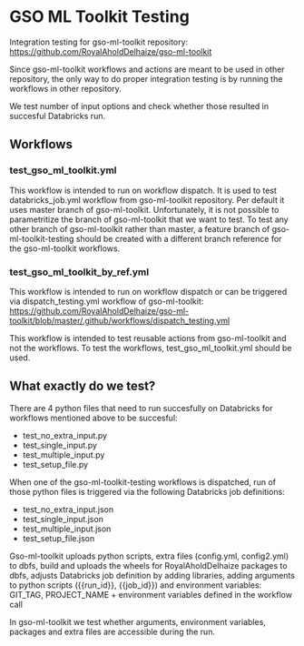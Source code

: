 # GSO ML Toolkit Testing

Integration testing for gso-ml-toolkit repository: https://github.com/RoyalAholdDelhaize/gso-ml-toolkit

Since gso-ml-toolkit workflows and actions are meant to be used in other repository,
the only way to do proper integration testing is by running the workflows in other repository.

We test number of input options and check whether those resulted in succesful Databricks run.

## Workflows

### test_gso_ml_toolkit.yml 

This workflow is intended to run on workflow dispatch. 
It is used to test databricks_job.yml workflow from gso-ml-toolkit repository.
Per default it uses master branch of gso-ml-toolkit.
Unfortunately, it is not possible to parametritize the branch of gso-ml-toolkit that we want to test.
To test any other branch of gso-ml-toolkit rather than master, a feature branch of gso-ml-toolkit-testing 
should be created with a different branch reference for the gso-ml-toolkit workflows.

### test_gso_ml_toolkit_by_ref.yml

This workflow is intended to run on workflow dispatch or can be triggered
via dispatch_testing.yml workflow of gso-ml-toolkit:
https://github.com/RoyalAholdDelhaize/gso-ml-toolkit/blob/master/.github/workflows/dispatch_testing.yml


This workflow is intended to test reusable actions from gso-ml-toolkit and not the workflows.
To test the workflows, test_gso_ml_toolkit.yml should be used.

## What exactly do we test?
There are 4 python files that need to run succesfully on Databricks for workflows mentioned above to be succesful:
- test_no_extra_input.py
- test_single_input.py
- test_multiple_input.py
- test_setup_file.py

When one of the gso-ml-toolkit-testing workflows is dispatched, 
run of those python files is triggered via the following Databricks job definitions:
- test_no_extra_input.json
- test_single_input.json
- test_multiple_input.json
- test_setup_file.json

Gso-ml-toolkit uploads python scripts, extra files (config.yml, config2.yml) to dbfs,
build and uploads the wheels for RoyalAholdDelhaize packages to dbfs, 
adjusts Databricks job definition by adding libraries, 
adding arguments to python scripts ({{run_id}}, {{job_id}}) 
and environment variables: GIT_TAG, PROJECT_NAME + environment variables defined in the workflow call

In gso-ml-toolkit we test whether arguments, environment variables, packages and extra files are accessible during the run.
